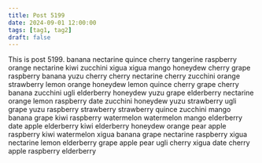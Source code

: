```yaml
---
title: Post 5199
date: 2024-09-01 12:00:00
tags: [tag1, tag2]
draft: false
---
```

This is post 5199.
banana
nectarine
quince
cherry
tangerine
raspberry
orange
nectarine
kiwi
zucchini
xigua
xigua
mango
honeydew
cherry
grape
raspberry
banana
yuzu
cherry
cherry
nectarine
cherry
zucchini
orange
strawberry
lemon
orange
honeydew
lemon
quince
cherry
grape
cherry
banana
zucchini
ugli
elderberry
honeydew
yuzu
grape
elderberry
nectarine
orange
lemon
raspberry
date
zucchini
honeydew
yuzu
strawberry
ugli
grape
yuzu
raspberry
strawberry
strawberry
quince
zucchini
mango
banana
grape
kiwi
raspberry
watermelon
watermelon
mango
elderberry
date
apple
elderberry
kiwi
elderberry
honeydew
orange
pear
apple
raspberry
kiwi
watermelon
xigua
banana
grape
nectarine
raspberry
xigua
nectarine
lemon
elderberry
grape
apple
pear
ugli
cherry
xigua
date
cherry
apple
raspberry
elderberry
